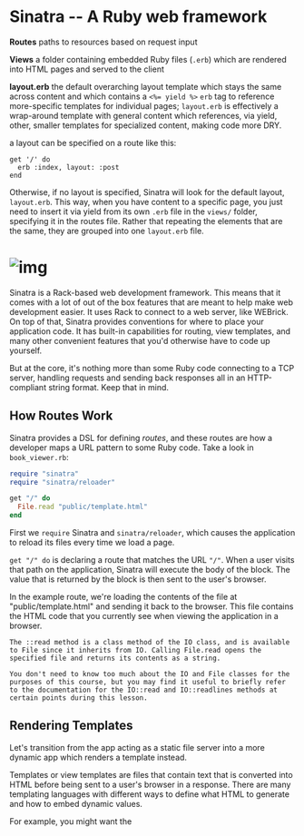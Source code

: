 # Sinatra -- A Ruby web framework

**Routes**	paths to resources based on request input

**Views**	a folder containing embedded Ruby files (`.erb`) which are rendered into HTML pages and served to the client

**layout.erb**	the default overarching layout template which stays the same across content and which contains a `<%= yield %>` `erb` tag to reference more-specific templates for individual pages; `layout.erb` is effectively a wrap-around template with general content which references, via yield, other, smaller templates for specialized content, making code more DRY.

a layout can be specified on a route like this:

```erb
get '/' do
  erb :index, layout: :post
end
```

Otherwise, if no layout is specified, Sinatra will look for the default layout, `layout.erb`.  This way, when you have content to a specific page, you just need to insert it via yield from its own `.erb` file in the `views/` folder, specifying it in the routes file.  Rather that repeating the elements that are the same, they are grouped into one `layout.erb` file.









# ![img](https://da77jsbdz4r05.cloudfront.net/images/working_with_sinatra/server-zoom-sinatra.png)



Sinatra is a Rack-based web development framework. This means that it  comes with a lot of out of the box features that are meant to help make web development easier. It uses  Rack to connect to a web server, like WEBrick. On top of that, Sinatra  provides conventions for where to place your application code. It has built-in capabilities for routing, view templates, and many other  convenient features that you'd otherwise have to code up yourself.

But at the core, it's nothing more than some Ruby code connecting to a  TCP server, handling requests and sending back responses all in an  HTTP-compliant string format. Keep that in mind.



## How Routes Work

Sinatra provides a DSL for defining *routes*, and these routes are how a developer maps a URL pattern to some Ruby code. Take a look in `book_viewer.rb`:

```ruby
require "sinatra"
require "sinatra/reloader"

get "/" do
  File.read "public/template.html"
end
```

First we `require` Sinatra and `sinatra/reloader`, which causes the application to reload its files every time we load a page.

`get "/" do` is declaring a route that matches the URL `"/"`. When a user visits that path on the application, Sinatra will execute the body of the block. The value that is returned by the block is then sent to the user's browser.

In the example route, we're loading the contents of the file at "public/template.html" and sending it back to the browser. This file contains the HTML code that you currently see when viewing the application in a browser.

```
The ::read method is a class method of the IO class, and is available to File since it inherits from IO. Calling File.read opens the specified file and returns its contents as a string.

You don't need to know too much about the IO and File classes for the purposes of this course, but you may find it useful to briefly refer to the documentation for the IO::read and IO::readlines methods at certain points during this lesson.
```



## Rendering Templates

Let's transition from the app acting as a static file server into a more dynamic app which renders a template instead.

Templates or view templates are files that contain text that is converted into HTML before being sent to a user's browser in a response.  There are many templating languages with different ways to define what HTML to generate and how to embed dynamic values.

For example, you might want the <title> to be different on each page and so this would be a dynamic value defined in Ruby code and inserted into the template before it was sent to a user.

We'll use a templating language called `ERB` which stands for *embedded Ruby* and the fact that bits of Ruby code are embedded into another file.  `ERB` is also the default templating language in Ruby on Rails so knowledge gained here will carry over to projects that use that framework as well.

Here's an example of printing a dynamic value:

```erb
<h1><%= @title %></h1>
```

When the template is *rendered*, the value for `@title` will replace the ERB tags. If `@title == "Book Viewer"`, the rendered output of the template would be:

```html
<h1>Book Viewer</h1>
```

If you are having trouble with something not appearing in a template, always check to **make sure you have included the `=`**. This is a common mistake, since there is no error.







